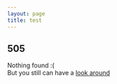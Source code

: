 ```yaml
---
layout: page
title: test
---
```


## 505

Nothing found :(   </br>
But you still can have a [look around](/index.html)
